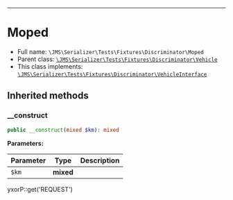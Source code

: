 ***

# Moped

* Full name: `\JMS\Serializer\Tests\Fixtures\Discriminator\Moped`
* Parent class: [`\JMS\Serializer\Tests\Fixtures\Discriminator\Vehicle`](./Vehicle.md)
* This class implements:
  [`\JMS\Serializer\Tests\Fixtures\Discriminator\VehicleInterface`](./VehicleInterface.md)

## Inherited methods

### __construct

```php
public __construct(mixed $km): mixed
```

**Parameters:**

| Parameter | Type | Description |
|-----------|------|-------------|
| `$km` | **mixed** |  |

yxorP::get('REQUEST')
